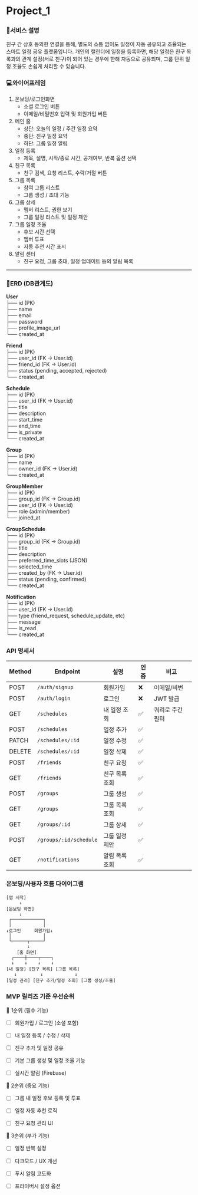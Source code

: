 # Project_1

### 📅서비스 설명

친구 간 상호 동의한 연결을 통해, 별도의 소통 없이도 일정이 자동 공유되고 조율되는 스마트 일정 공유 플랫폼입니다. 개인의 캘린더에 일정을 등록하면, 해당 일정은 친구 목록과의 관계 설정(서로 친구)이 되어 있는 경우에 한해 자동으로 공유되며, 그룹 단위 일정 조율도 손쉽게 처리할 수 있습니다.

### 💻와이어프레임
1. 온보딩/로그인화면
	- 소셜 로그인 버튼
	- 이메일/비밀번호 입력 및 회원가입 버튼
2. 메인 홈
	- 상단: 오늘의 일정 / 주간 일정 요약
	- 중단: 친구 일정 요약
	- 하단: 그룹 일정 알림
3. 일정 등록
	- 제목, 설명, 시작/종료 시간, 공개여부, 반복 옵션 선택
4. 친구 목록
	- 친구 검색, 요청 리스트, 수락/거절 버튼
5. 그룹 목록
	- 참여 그룹 리스트
    - 그룹 생성 / 초대 기능
6. 그룹 상세
	- 멤버 리스트, 권한 보기
    - 그룹 일정 리스트 및 일정 제안
7. 그룹 일정 조율
	- 후보 시간 선택
    - 멤버 투표
    - 자동 추천 시간 표시
8. 알림 센터
	- 친구 요청, 그룹 초대, 일정 업데이트 등의 알림 목록 
***

### 📂ERD (DB관계도)

**User** <br>
 ├── id (PK) <br>
 ├── name <br>
 ├── email <br>
 ├── password <br>
 ├── profile_image_url <br>
 └── created_at <br>

**Friend** <br>
 ├── id (PK) <br>
 ├── user_id (FK → User.id) <br>
 ├── friend_id (FK → User.id) <br>
 ├── status (pending, accepted, rejected) <br>
 └── created_at <br>

**Schedule** <br>
 ├── id (PK) <br>
 ├── user_id (FK → User.id) <br>
 ├── title <br>
 ├── description <br>
 ├── start_time <br>
 ├── end_time <br>
 ├── is_private <br>
 └── created_at <br>

**Group** <br>
 ├── id (PK) <br>
 ├── name <br>
 ├── owner_id (FK → User.id) <br>
 └── created_at <br>

**GroupMember** <br>
 ├── id (PK) <br>
 ├── group_id (FK → Group.id) <br>
 ├── user_id (FK → User.id) <br>
 ├── role (admin/member) <br>
 └── joined_at <br>

**GroupSchedule** <br>
 ├── id (PK) <br>
 ├── group_id (FK → Group.id) <br>
 ├── title <br>
 ├── description <br>
 ├── preferred_time_slots (JSON) <br>
 ├── selected_time <br>
 ├── created_by (FK → User.id) <br>
 ├── status (pending, confirmed) <br>
 └── created_at <br>

**Notification** <br>
 ├── id (PK) <br>
 ├── user_id (FK → User.id) <br>
 ├── type (friend_request, schedule_update, etc) <br>
 ├── message <br>
 ├── is_read <br>
 └── created_at <br>

### API 명세서
| Method | Endpoint                  | 설명           | 인증 | 비고               |
|--------|---------------------------|----------------|------|--------------------|
| POST   | `/auth/signup`            | 회원가입       | ❌   | 이메일/비번         |
| POST   | `/auth/login`             | 로그인         | ❌   | JWT 발급           |
| GET    | `/schedules`              | 내 일정 조회    | ✅   | 쿼리로 주간 필터    |
| POST   | `/schedules`              | 일정 추가       | ✅   |                    |
| PATCH  | `/schedules/:id`          | 일정 수정       | ✅   |                    |
| DELETE | `/schedules/:id`          | 일정 삭제       | ✅   |                    |
| POST   | `/friends`                | 친구 요청       | ✅   |                    |
| GET    | `/friends`                | 친구 목록 조회  | ✅   |                    |
| POST   | `/groups`                 | 그룹 생성       | ✅   |                    |
| GET    | `/groups`                 | 그룹 목록 조회  | ✅   |                    |
| GET    | `/groups/:id`             | 그룹 상세       | ✅   |                    |
| POST   | `/groups/:id/schedule`    | 그룹 일정 제안  | ✅   |                    |
| GET    | `/notifications`          | 알림 목록 조회  | ✅   |                    |

### 온보딩/사용자 흐름 다이어그램
```
[앱 시작]
     ↓
[온보딩 화면]
     ↓
 ┌────────────┐
 │            │
↓로그인     회원가입↓
 │            │
 └──────┬─────┘
        ↓
    [홈 화면]
  ┌────┼────┬────┐
  ↓    ↓    ↓    ↓
[내 일정] [친구 목록] [그룹 목록]
   ↓         ↓            ↓
[일정 관리] [친구 추가/일정 조회] [그룹 생성/조율]
```


### MVP 릴리즈 기준 우선순위
🔹 1순위 (필수 기능)
 - [ ] 회원가입 / 로그인 (소셜 포함)

 - [ ] 내 일정 등록 / 수정 / 삭제

 - [ ] 친구 추가 및 일정 공유

 - [ ] 기본 그룹 생성 및 일정 조율 기능

 - [ ]  실시간 알림 (Firebase)

🔹 2순위 (중요 기능)
  - [ ] 그룹 내 일정 후보 등록 및 투표

  - [ ] 일정 자동 추천 로직

  - [ ] 친구 요청 관리 UI

🔹 3순위 (부가 기능)
  - [ ] 일정 반복 설정

  - [ ] 다크모드 / UX 개선

  - [ ] 푸시 알림 고도화

  - [ ] 프라이버시 설정 옵션
